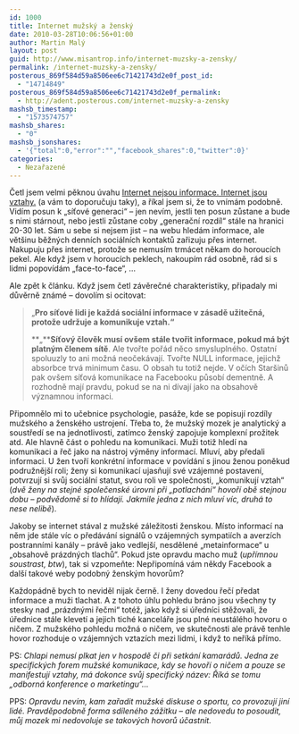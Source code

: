 ```yaml
---
id: 1000
title: Internet mužský a ženský
date: 2010-03-28T10:06:56+01:00
author: Martin Malý
layout: post
guid: http://www.misantrop.info/internet-muzsky-a-zensky/
permalink: /internet-muzsky-a-zensky/
posterous_869f584d59a8506ee6c71421743d2e0f_post_id:
  - "14714849"
posterous_869f584d59a8506ee6c71421743d2e0f_permalink:
  - http://adent.posterous.com/internet-muzsky-a-zensky
mashsb_timestamp:
  - "1573574757"
mashsb_shares:
  - "0"
mashsb_jsonshares:
  - '{"total":0,"error":"","facebook_shares":0,"twitter":0}'
categories:
  - Nezařazené
---
```

Četl jsem velmi pěknou &uacute;vahu <a href="http://www.unisona.com/?p=370" title="Permanent Link: Internet nejsou informace. Internet jsou vztahy." rel="bookmark">Internet nejsou informace. Internet jsou vztahy.</a> (a v&aacute;m to doporučuju taky), a ř&iacute;kal jsem si, že to vn&iacute;m&aacute;m podobně. Vid&iacute;m posun k &#8222;s&iacute;ťov&eacute; generaci&#8220; &#8211; jen nev&iacute;m, jestli ten posun zůstane a bude s nimi st&aacute;rnout, nebo jestli zůstane coby &#8222;generačn&iacute; rozd&iacute;l&#8220; st&aacute;le na hranici 20-30 let. S&aacute;m u sebe si nejsem jist &#8211; na webu hled&aacute;m informace, ale vět&scaron;inu běžn&yacute;ch denn&iacute;ch soci&aacute;ln&iacute;ch kontaktů zařizuju přes internet. Nakupuju přes internet, protože se nemus&iacute;m trm&aacute;cet někam do horouc&iacute;ch pekel. Ale když jsem v horouc&iacute;ch peklech, nakoup&iacute;m r&aacute;d osobně, r&aacute;d si s lidmi popov&iacute;d&aacute;m &#8222;face-to-face&#8220;, &#8230;

Ale zpět k čl&aacute;nku. Když jsem četl z&aacute;věrečn&eacute; charakteristiky, připadaly mi důvěrně zn&aacute;m&eacute; &#8211; dovol&iacute;m si ocitovat:

> &#8222;**Pro s&iacute;ťov&eacute; lidi je každ&aacute; soci&aacute;ln&iacute; informace v z&aacute;sadě užitečn&aacute;, protože udržuje a komunikuje vztah.&#8220;** 
> 
> **&#8222;****S&iacute;ťov&yacute; člověk mus&iacute; ov&scaron;em st&aacute;le tvořit informace, pokud m&aacute; b&yacute;t platn&yacute;m členem s&iacute;tě**. Ale tvořte poř&aacute;d něco smyslupln&eacute;ho. Ostatn&iacute; spoluuzly to ani možn&aacute; neoček&aacute;vaj&iacute;. Tvořte NULL informace, jejichž absorbce trv&aacute; minimum času. O obsah tu totiž nejde. V oč&iacute;ch Star&scaron;inů pak ov&scaron;em s&iacute;ťov&aacute; komunikace na Facebooku působ&iacute; dementně. A rozhodně maj&iacute; pravdu, pokud se na ni d&iacute;vaj&iacute; jako na obsahově v&yacute;znamnou informaci.

Připomnělo mi to učebnice psychologie, pas&aacute;že, kde se popisuj&iacute; rozd&iacute;ly mužsk&eacute;ho a žensk&eacute;ho ustrojen&iacute;. Třeba to, že mužsk&yacute; mozek je analytick&yacute; a soustřed&iacute; se na jednotlivosti, zat&iacute;mco žensk&yacute; zapojuje komplexn&iacute; prožitek atd. Ale hlavně č&aacute;st o pohledu na komunikaci. Muži totiž hled&iacute; na komunikaci a řeč jako na n&aacute;stroj v&yacute;měny informac&iacute;. Mluv&iacute;, aby předali informaci. U žen tvoř&iacute; konkr&eacute;tn&iacute; informace v pov&iacute;d&aacute;n&iacute; s jinou ženou poněkud podružněj&scaron;&iacute; roli; ženy si komunikac&iacute; ujasňuj&iacute; sv&eacute; vz&aacute;jemn&eacute; postaven&iacute;, potvrzuj&iacute; si svůj soci&aacute;ln&iacute; statut, svou roli ve společnosti, &#8222;komunikuj&iacute; vztah&#8220; (_dvě ženy na stejn&eacute; společensk&eacute; &uacute;rovni při &#8222;potlach&aacute;n&iacute;&#8220; hovoř&iacute; obě stejnou dobu &#8211; podvědomě si to hl&iacute;daj&iacute;. Jakmile jedna z nich mluv&iacute; v&iacute;c, druh&aacute; to nese nelibě_).

Jakoby se internet st&aacute;val z mužsk&eacute; z&aacute;ležitosti ženskou. M&iacute;sto informac&iacute; na něm jde st&aacute;le v&iacute;c o před&aacute;v&aacute;n&iacute; sign&aacute;lů o vz&aacute;jemn&yacute;ch sympati&iacute;ch a averz&iacute;ch postrann&iacute;mi kan&aacute;ly &#8211; pr&aacute;vě jako vedlej&scaron;&iacute;, nesdělen&eacute; &#8222;metainformace&#8220; u &#8222;obsahově pr&aacute;zdn&yacute;ch tlachů&#8220;. Pokud jste opravdu macho muž (_upř&iacute;mnou soustrast, btw_), tak si vzpomeňte: Nepřipom&iacute;n&aacute; v&aacute;m někdy Facebook a dal&scaron;&iacute; takov&eacute; weby podobn&yacute; žensk&yacute;m hovorům?

Každop&aacute;dně bych to neviděl nijak černě. I ženy dovedou řeč&iacute; předat informace a muži tlachat. A z tohoto &uacute;hlu pohledu br&aacute;no jsou v&scaron;echny ty stesky nad &#8222;pr&aacute;zdn&yacute;mi řečmi&#8220; tot&eacute;ž, jako když si &uacute;ředn&iacute;ci stěžovali, že &uacute;řednice st&aacute;le klevet&iacute; a jejich tich&eacute; kancel&aacute;ře jsou pln&eacute; neust&aacute;l&eacute;ho hovoru o ničem. Z mužsk&eacute;ho pohledu možn&aacute; o ničem, ve skutečnosti ale pr&aacute;vě tenhle hovor rozhoduje o vz&aacute;jemn&yacute;ch vztaz&iacute;ch mezi lidmi, i když to neř&iacute;k&aacute; př&iacute;mo.

PS: _Chlapi nemus&iacute; plkat jen v hospodě či při setk&aacute;n&iacute; kamar&aacute;dů. Jedna ze specifick&yacute;ch forem mužsk&eacute; komunikace, kdy se hovoř&iacute; o ničem a pouze se manifestuj&iacute; vztahy, m&aacute; dokonce svůj specifick&yacute; n&aacute;zev: Ř&iacute;k&aacute; se tomu &#8222;odborn&aacute; konference o marketingu&#8220;&#8230;_

PPS: _Opravdu nev&iacute;m, kam zařadit mužsk&eacute; diskuse o sportu, co provozuj&iacute; jin&iacute; lid&eacute;. Pravděpodobně forma sd&iacute;len&eacute;ho z&aacute;žitku &#8211; ale nedovedu to posoudit, můj mozek mi nedovoluje se takov&yacute;ch hovorů &uacute;častnit._